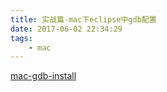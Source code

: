 ```yaml
---
title: 实战篇-mac下eclipse中gdb配置
date: 2017-06-02 22:34:29
tags:
    - mac
---
```


[mac-gdb-install](https://www.ics.uci.edu/~pattis/common/handouts/macmingweclipse/allexperimental/mac-gdb-install.html)